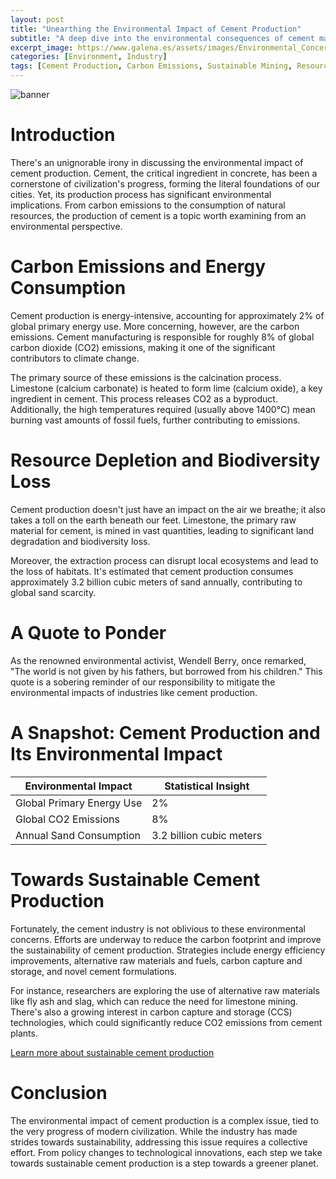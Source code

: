 ```yaml
---
layout: post
title: "Unearthing the Environmental Impact of Cement Production"
subtitle: "A deep dive into the environmental consequences of cement manufacture, from carbon emissions to resource depletion"
excerpt_image: https://www.galena.es/assets/images/Environmental_Concerns_of_Cement.png
categories: [Environment, Industry]
tags: [Cement Production, Carbon Emissions, Sustainable Mining, Resource Depletion]
---
```


![banner](https://www.galena.es/assets/images/Environmental_Concerns_of_Cement.png)

# Introduction
There's an unignorable irony in discussing the environmental impact of cement production. Cement, the critical ingredient in concrete, has been a cornerstone of civilization's progress, forming the literal foundations of our cities. Yet, its production process has significant environmental implications. From carbon emissions to the consumption of natural resources, the production of cement is a topic worth examining from an environmental perspective.

# Carbon Emissions and Energy Consumption
Cement production is energy-intensive, accounting for approximately 2% of global primary energy use. More concerning, however, are the carbon emissions. Cement manufacturing is responsible for roughly 8% of global carbon dioxide (CO2) emissions, making it one of the significant contributors to climate change.

The primary source of these emissions is the calcination process. Limestone (calcium carbonate) is heated to form lime (calcium oxide), a key ingredient in cement. This process releases CO2 as a byproduct. Additionally, the high temperatures required (usually above 1400°C) mean burning vast amounts of fossil fuels, further contributing to emissions.

# Resource Depletion and Biodiversity Loss
Cement production doesn't just have an impact on the air we breathe; it also takes a toll on the earth beneath our feet. Limestone, the primary raw material for cement, is mined in vast quantities, leading to significant land degradation and biodiversity loss.

Moreover, the extraction process can disrupt local ecosystems and lead to the loss of habitats. It's estimated that cement production consumes approximately 3.2 billion cubic meters of sand annually, contributing to global sand scarcity.

# A Quote to Ponder
As the renowned environmental activist, Wendell Berry, once remarked, "The world is not given by his fathers, but borrowed from his children." This quote is a sobering reminder of our responsibility to mitigate the environmental impacts of industries like cement production.

# A Snapshot: Cement Production and Its Environmental Impact

|Environmental Impact|Statistical Insight|
|---|---|
|Global Primary Energy Use|2%|
|Global CO2 Emissions|8%|
|Annual Sand Consumption|3.2 billion cubic meters|

# Towards Sustainable Cement Production
Fortunately, the cement industry is not oblivious to these environmental concerns. Efforts are underway to reduce the carbon footprint and improve the sustainability of cement production. Strategies include energy efficiency improvements, alternative raw materials and fuels, carbon capture and storage, and novel cement formulations.

For instance, researchers are exploring the use of alternative raw materials like fly ash and slag, which can reduce the need for limestone mining. There's also a growing interest in carbon capture and storage (CCS) technologies, which could significantly reduce CO2 emissions from cement plants.

[Learn more about sustainable cement production](https://www.nature.com/articles/s41558-018-0217-8) 

# Conclusion
The environmental impact of cement production is a complex issue, tied to the very progress of modern civilization. While the industry has made strides towards sustainability, addressing this issue requires a collective effort. From policy changes to technological innovations, each step we take towards sustainable cement production is a step towards a greener planet.
